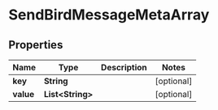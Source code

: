 

# SendBirdMessageMetaArray


## Properties

Name | Type | Description | Notes
------------ | ------------- | ------------- | -------------
**key** | **String** |  |  [optional]
**value** | **List&lt;String&gt;** |  |  [optional]



